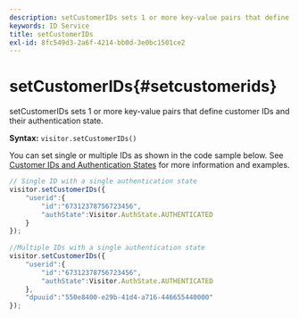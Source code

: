 ```yaml
---
description: setCustomerIDs sets 1 or more key-value pairs that define customer IDs and their authentication state.
keywords: ID Service
title: setCustomerIDs
exl-id: 8fc549d3-2a6f-4214-bb0d-3e0bc1501ce2
---
```

# setCustomerIDs{#setcustomerids}

setCustomerIDs sets 1 or more key-value pairs that define customer IDs and their authentication state.

 **Syntax:** `visitor.setCustomerIDs()`

You can set single or multiple IDs as shown in the code sample below. See [Customer IDs and Authentication States](../../reference/authenticated-state.md) for more information and examples.

```js
// Single ID with a single authentication state 
visitor.setCustomerIDs({ 
    "userid":{ 
        "id":"67312378756723456", 
        "authState":Visitor.AuthState.AUTHENTICATED 
    } 
}); 
 
//Multiple IDs with a single authentication state 
visitor.setCustomerIDs({ 
    "userid":{ 
        "id":"67312378756723456", 
        "authState":Visitor.AuthState.AUTHENTICATED 
    }, 
    "dpuuid":"550e8400-e29b-41d4-a716-446655440000" 
});
```
